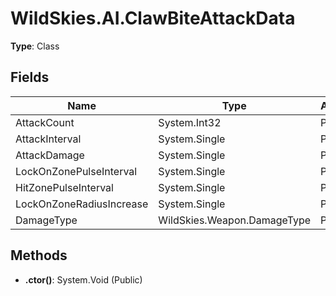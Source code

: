 ﻿# WildSkies.AI.ClawBiteAttackData

**Type**: Class

## Fields

| Name | Type | Access |
|------|------|--------|
| AttackCount | System.Int32 | Public |
| AttackInterval | System.Single | Public |
| AttackDamage | System.Single | Public |
| LockOnZonePulseInterval | System.Single | Public |
| HitZonePulseInterval | System.Single | Public |
| LockOnZoneRadiusIncrease | System.Single | Public |
| DamageType | WildSkies.Weapon.DamageType | Public |

## Methods

- **.ctor()**: System.Void (Public)

